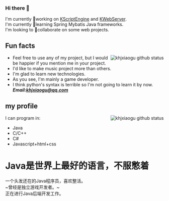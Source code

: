 ### Hi there 👋

<!--
**khjxiaogu/khjxiaogu** is a ✨ _special_ ✨ repository because its `README.md` (this file) appears on your GitHub profile.

Here are some ideas to get you started:

- 🔭 I’m currently working on ...
- 🌱 I’m currently learning ...
- 👯 I’m looking to collaborate on ...
- 🤔 I’m looking for help with ...
- 💬 Ask me about ...
- 📫 How to reach me: ...
- 😄 Pronouns: ...
- ⚡ Fun fact: ...
-->
I'm currently 🔭working on [KScriptEngine](https://github.com/khjxiaogu/KScriptEngine) and [KWebServer](https://github.com/khjxiaogu/KWebServer).  
I'm currently 🌱learning Spring Mybatis Java frameworks.  
I'm looking to 👯collaborate on some web projects.  
## Fun facts  
<img align="right" alt="khjxiaogu github status" src="https://github-readme-stats.vercel.app/api?username=khjxiaogu&show_icons=true&hide_border=true&theme=radical"></img>
- Feel free to use any of my project, but I would be happier if you mention me in your project.  
- I'd like to make music project more than others.  
- I'm glad to learn new technologies.  
- As you see, I'm mainly a game developer.  
- I think python's syntax is terrible so I'm not going to learn it by now.   
___Email:[khjxiaogu@qq.com](mailto:khjxiaogu@qq.com)___  
## my profile
<img align="right" alt="khjxiaogu github status" src="https://github-readme-stats.vercel.app/api/top-langs/?username=khjxiaogu&show_icons=true&hide_border=true&theme=radical&layout=compact"></img>
I can program in:  
- Java
- C/C++
- C#
- Javascript+html+css
# Java是世界上最好的语言，不服憋着
一个头发还在的Java程序员，喜欢整活。   
~曾经是独立游戏开发者。~  
正在进行Java后端开发工作。  
